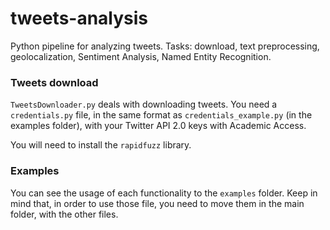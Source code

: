 
# tweets-analysis
Python pipeline for analyzing tweets. Tasks: download, text preprocessing, geolocalization, Sentiment Analysis, Named Entity Recognition. 


### Tweets download
``TweetsDownloader.py`` deals with downloading tweets. You need a ``credentials.py`` file, in the same format as ``credentials_example.py`` (in the examples folder), with your Twitter API 2.0 keys with Academic Access. 

You will need to install the ``rapidfuzz`` library. 


### Examples
You can see the usage of each functionality to the ``examples`` folder. Keep in mind that, in order to use those file, you need to move them in the main folder, with the other files. 